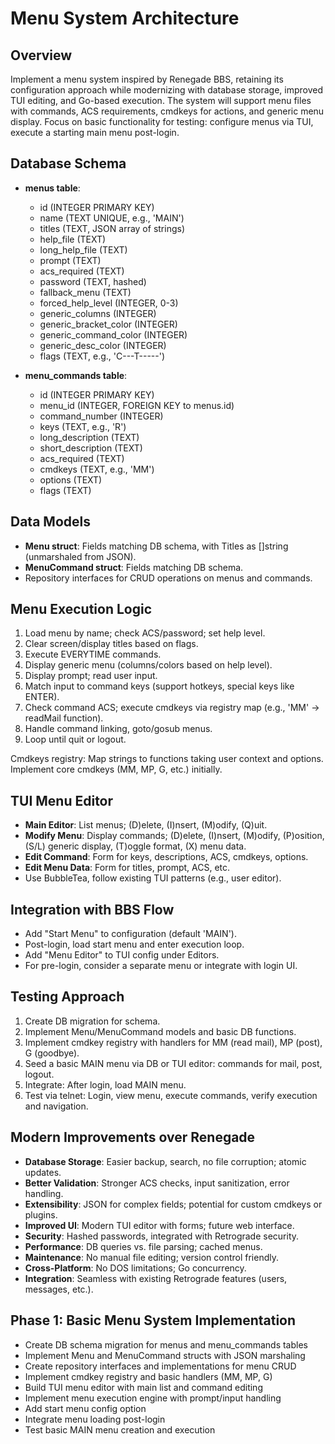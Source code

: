 # Menu System Architecture

## Overview

Implement a menu system inspired by Renegade BBS, retaining its configuration approach while modernizing with database storage, improved TUI editing, and Go-based execution. The system will support menu files with commands, ACS requirements, cmdkeys for actions, and generic menu display. Focus on basic functionality for testing: configure menus via TUI, execute a starting main menu post-login.

## Database Schema

- **menus table**:
  - id (INTEGER PRIMARY KEY)
  - name (TEXT UNIQUE, e.g., 'MAIN')
  - titles (TEXT, JSON array of strings)
  - help_file (TEXT)
  - long_help_file (TEXT)
  - prompt (TEXT)
  - acs_required (TEXT)
  - password (TEXT, hashed)
  - fallback_menu (TEXT)
  - forced_help_level (INTEGER, 0-3)
  - generic_columns (INTEGER)
  - generic_bracket_color (INTEGER)
  - generic_command_color (INTEGER)
  - generic_desc_color (INTEGER)
  - flags (TEXT, e.g., 'C---T-----')

- **menu_commands table**:
  - id (INTEGER PRIMARY KEY)
  - menu_id (INTEGER, FOREIGN KEY to menus.id)
  - command_number (INTEGER)
  - keys (TEXT, e.g., 'R')
  - long_description (TEXT)
  - short_description (TEXT)
  - acs_required (TEXT)
  - cmdkeys (TEXT, e.g., 'MM')
  - options (TEXT)
  - flags (TEXT)

## Data Models

- **Menu struct**: Fields matching DB schema, with Titles as []string (unmarshaled from JSON).
- **MenuCommand struct**: Fields matching DB schema.
- Repository interfaces for CRUD operations on menus and commands.

## Menu Execution Logic

1. Load menu by name; check ACS/password; set help level.
2. Clear screen/display titles based on flags.
3. Execute EVERYTIME commands.
4. Display generic menu (columns/colors based on help level).
5. Display prompt; read user input.
6. Match input to command keys (support hotkeys, special keys like ENTER).
7. Check command ACS; execute cmdkeys via registry map (e.g., 'MM' -> readMail function).
8. Handle command linking, goto/gosub menus.
9. Loop until quit or logout.

Cmdkeys registry: Map strings to functions taking user context and options. Implement core cmdkeys (MM, MP, G, etc.) initially.

## TUI Menu Editor

- **Main Editor**: List menus; (D)elete, (I)nsert, (M)odify, (Q)uit.
- **Modify Menu**: Display commands; (D)elete, (I)nsert, (M)odify, (P)osition, (S/L) generic display, (T)oggle format, (X) menu data.
- **Edit Command**: Form for keys, descriptions, ACS, cmdkeys, options.
- **Edit Menu Data**: Form for titles, prompt, ACS, etc.
- Use BubbleTea, follow existing TUI patterns (e.g., user editor).

## Integration with BBS Flow

- Add "Start Menu" to configuration (default 'MAIN').
- Post-login, load start menu and enter execution loop.
- Add "Menu Editor" to TUI config under Editors.
- For pre-login, consider a separate menu or integrate with login UI.

## Testing Approach

1. Create DB migration for schema.
2. Implement Menu/MenuCommand models and basic DB functions.
3. Implement cmdkey registry with handlers for MM (read mail), MP (post), G (goodbye).
4. Seed a basic MAIN menu via DB or TUI editor: commands for mail, post, logout.
5. Integrate: After login, load MAIN menu.
6. Test via telnet: Login, view menu, execute commands, verify execution and navigation.

## Modern Improvements over Renegade

- **Database Storage**: Easier backup, search, no file corruption; atomic updates.
- **Better Validation**: Stronger ACS checks, input sanitization, error handling.
- **Extensibility**: JSON for complex fields; potential for custom cmdkeys or plugins.
- **Improved UI**: Modern TUI editor with forms; future web interface.
- **Security**: Hashed passwords, integrated with Retrograde security.
- **Performance**: DB queries vs. file parsing; cached menus.
- **Maintenance**: No manual file editing; version control friendly.
- **Cross-Platform**: No DOS limitations; Go concurrency.
- **Integration**: Seamless with existing Retrograde features (users, messages, etc.).

## Phase 1: Basic Menu System Implementation

- Create DB schema migration for menus and menu_commands tables
- Implement Menu and MenuCommand structs with JSON marshaling
- Create repository interfaces and implementations for menu CRUD
- Implement cmdkey registry and basic handlers (MM, MP, G)
- Build TUI menu editor with main list and command editing
- Implement menu execution engine with prompt/input handling
- Add start menu config option
- Integrate menu loading post-login
- Test basic MAIN menu creation and execution
